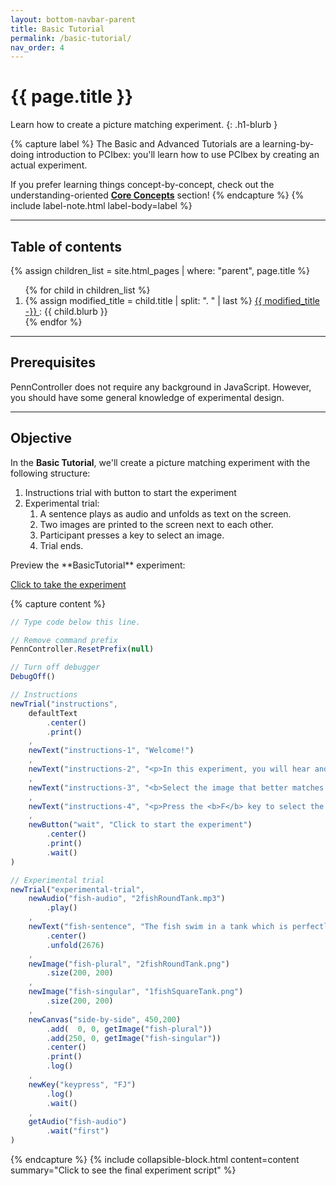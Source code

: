 ```yaml
---
layout: bottom-navbar-parent
title: Basic Tutorial
permalink: /basic-tutorial/
nav_order: 4
---
```


# {{ page.title }}

Learn how to create a picture matching experiment.
{: .h1-blurb }

{% capture label %}
The Basic and Advanced Tutorials are a learning-by-doing introduction to
PCIbex: you'll learn how to use PCIbex by creating an actual experiment.

If you prefer learning things concept-by-concept, check out the
understanding-oriented [**Core Concepts**]({{site.baseurl}}/core-concepts)
section!
{% endcapture %}
{% include label-note.html label-body=label %}

---

## Table of contents

{% assign children_list = site.html_pages | where: "parent", page.title %}
<ol>
{% for child in children_list %}
  <li>
  {% assign modified_title = child.title | split: ". " | last %}
    <a href="{{ child.url | prepend: site.baseurl }}">
      {{ modified_title -}}
    </a>: {{ child.blurb }}
  </li>
{% endfor %}
</ol>

---

## Prerequisites

PennController does not require any background in JavaScript. 
However, you should have some general knowledge of experimental design.

---

## Objective

In the **Basic Tutorial**, we'll create a picture matching experiment with the
following structure:

1. Instructions trial with button to start the experiment
2. Experimental trial:
    1. A sentence plays as audio and unfolds as text on the screen.
    2. Two images are printed to the screen next to each other.
    3. Participant presses a key to select an image.
    4. Trial ends.

<div class="dashed-grey-dk-000 px-4" markdown="1">
Preview the **BasicTutorial** experiment:

<p class="text-delta collapsible-block-title">
  <a href="https://farm.pcibex.net/r/QuFrkC/experiment.html" target="_blank">
    Click to take the experiment
  </a>
</p>

{% capture content %}
```javascript
// Type code below this line.

// Remove command prefix
PennController.ResetPrefix(null)

// Turn off debugger
DebugOff()

// Instructions
newTrial("instructions",
    defaultText
        .center()
        .print()
    ,
    newText("instructions-1", "Welcome!")
    ,
    newText("instructions-2", "<p>In this experiment, you will hear and read a sentence, and see two images.</p>")
    ,
    newText("instructions-3", "<b>Select the image that better matches the sentence:</b>")
    ,
    newText("instructions-4", "<p>Press the <b>F</b> key to select the image on the left.<br>Press the <b>J</b> key to select the image on the right.</p>")
    ,
    newButton("wait", "Click to start the experiment")
        .center()
        .print()
        .wait()
)

// Experimental trial
newTrial("experimental-trial",
    newAudio("fish-audio", "2fishRoundTank.mp3")
        .play()
    ,
    newText("fish-sentence", "The fish swim in a tank which is perfectly round.")
        .center()
        .unfold(2676)
    ,
    newImage("fish-plural", "2fishRoundTank.png")
        .size(200, 200)
    ,
    newImage("fish-singular", "1fishSquareTank.png")
        .size(200, 200)
    ,
    newCanvas("side-by-side", 450,200)
        .add(  0, 0, getImage("fish-plural"))
        .add(250, 0, getImage("fish-singular"))
        .center()
        .print()
        .log()
    ,
    newKey("keypress", "FJ")
        .log()
        .wait()
    ,
    getAudio("fish-audio")
        .wait("first")
)
```
{% endcapture %}
{% include collapsible-block.html content=content
summary="Click to see the final experiment script" %}
</div>

